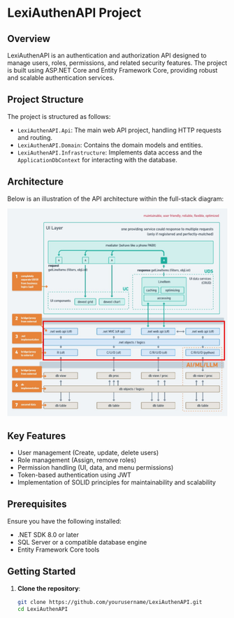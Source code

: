 # LexiAuthenAPI Project

## Overview
LexiAuthenAPI is an authentication and authorization API designed to manage users, roles, permissions, and related security features. The project is built using ASP.NET Core and Entity Framework Core, providing robust and scalable authentication services.

## Project Structure
The project is structured as follows:
- `LexiAuthenAPI.Api`: The main web API project, handling HTTP requests and routing.
- `LexiAuthenAPI.Domain`: Contains the domain models and entities.
- `LexiAuthenAPI.Infrastructure`: Implements data access and the `ApplicationDbContext` for interacting with the database.

## Architecture
Below is an illustration of the API architecture within the full-stack diagram:

![API Architecture](images/api-service.png)

## Key Features
- User management (Create, update, delete users)
- Role management (Assign, remove roles)
- Permission handling (UI, data, and menu permissions)
- Token-based authentication using JWT
- Implementation of SOLID principles for maintainability and scalability

## Prerequisites
Ensure you have the following installed:
- .NET SDK 8.0 or later
- SQL Server or a compatible database engine
- Entity Framework Core tools

## Getting Started
1. **Clone the repository**:
   ```bash
   git clone https://github.com/yourusername/LexiAuthenAPI.git
   cd LexiAuthenAPI
   ```
